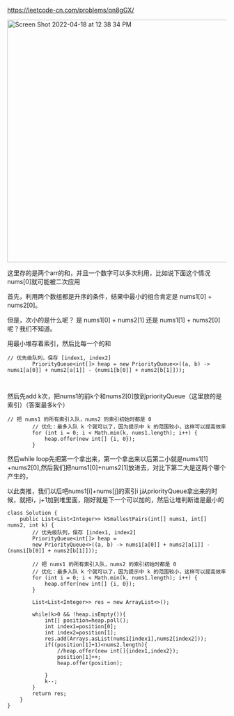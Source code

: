https://leetcode-cn.com/problems/qn8gGX/

<img width="557" alt="Screen Shot 2022-04-18 at 12 38 34 PM" src="https://user-images.githubusercontent.com/59748598/163866234-c5634fc8-600a-47c5-a324-9f33865720ae.png">


这里存的是两个arr的和，并且一个数字可以多次利用，比如说下面这个情况nums[0]就可能被二次应用

首先，利用两个数组都是升序的条件，结果中最小的组合肯定是 nums1[0] + nums2[0]。

但是，次小的是什么呢？ 是 nums1[0] + nums2[1] 还是 nums1[1] + nums2[0] 呢？我们不知道。

用最小堆存着索引，然后比每一个的和
```` 
// 优先级队列，保存 [index1, index2]
        PriorityQueue<int[]> heap = new PriorityQueue<>((a, b) -> nums1[a[0]] + nums2[a[1]] - (nums1[b[0]] + nums2[b[1]]));



````

然后先add k次，把nums1的前k个和nums2[0]放到priorityQueue（这里放的是索引）（答案最多k个）

```` 
// 把 nums1 的所有索引入队，nums2 的索引初始时都是 0
        // 优化：最多入队 k 个就可以了，因为提示中 k 的范围较小，这样可以提高效率
        for (int i = 0; i < Math.min(k, nums1.length); i++) {
            heap.offer(new int[] {i, 0});
        }

````

然后while loop先把第一个拿出来，第一个拿出来以后第二小就是nums1[1] +nums2[0],然后我们把nums1[0]+nums2[1]放进去，对比下第二大是这两个哪个产生的，

以此类推，我们以后吧nums1[i]+nums[j]的索引i j从priorityQueue拿出来的时候，就把i，j+1加到堆里面，刚好就是下一个可以加的，然后让堆判断谁是最小的
```` 
class Solution {
    public List<List<Integer>> kSmallestPairs(int[] nums1, int[] nums2, int k) {
        // 优先级队列，保存 [index1, index2]
        PriorityQueue<int[]> heap = 
        new PriorityQueue<>((a, b) -> nums1[a[0]] + nums2[a[1]] - (nums1[b[0]] + nums2[b[1]]));

        // 把 nums1 的所有索引入队，nums2 的索引初始时都是 0
        // 优化：最多入队 k 个就可以了，因为提示中 k 的范围较小，这样可以提高效率
        for (int i = 0; i < Math.min(k, nums1.length); i++) {
            heap.offer(new int[] {i, 0});
        }

        List<List<Integer>> res = new ArrayList<>();

        while(k>0 && !heap.isEmpty()){
            int[] position=heap.poll();
            int index1=position[0];
            int index2=position[1];
            res.add(Arrays.asList(nums1[index1],nums2[index2]));
            if((position[1]+1)<nums2.length){
                //heap.offer(new int[]{index1,index2});
                position[1]++;
                heap.offer(position);

            }
            k--;
        }
        return res;
    }
}

````



